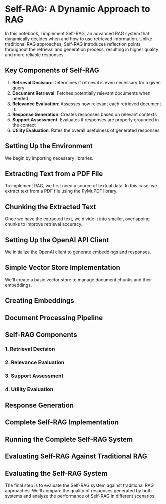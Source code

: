 # Self-RAG: A Dynamic Approach to RAG

In this notebook, I implement Self-RAG, an advanced RAG system that dynamically decides when and how to use retrieved information. Unlike traditional RAG approaches, Self-RAG introduces reflection points throughout the retrieval and generation process, resulting in higher quality and more reliable responses.

## Key Components of Self-RAG

1. **Retrieval Decision**: Determines if retrieval is even necessary for a given query
2. **Document Retrieval**: Fetches potentially relevant documents when needed
3. **Relevance Evaluation**: Assesses how relevant each retrieved document is
4. **Response Generation**: Creates responses based on relevant contexts
5. **Support Assessment**: Evaluates if responses are properly grounded in the context
6. **Utility Evaluation**: Rates the overall usefulness of generated responses

## Setting Up the Environment
We begin by importing necessary libraries.

## Extracting Text from a PDF File
To implement RAG, we first need a source of textual data. In this case, we extract text from a PDF file using the PyMuPDF library.

## Chunking the Extracted Text
Once we have the extracted text, we divide it into smaller, overlapping chunks to improve retrieval accuracy.

## Setting Up the OpenAI API Client
We initialize the OpenAI client to generate embeddings and responses.

## Simple Vector Store Implementation
We'll create a basic vector store to manage document chunks and their embeddings.

## Creating Embeddings

## Document Processing Pipeline

## Self-RAG Components
### 1. Retrieval Decision

### 2. Relevance Evaluation

### 3. Support Assessment

### 4. Utility Evaluation

## Response Generation

## Complete Self-RAG Implementation

## Running the Complete Self-RAG System

## Evaluating Self-RAG Against Traditional RAG

## Evaluating the Self-RAG System

The final step is to evaluate the Self-RAG system against traditional RAG approaches. We'll compare the quality of responses generated by both systems and analyze the performance of Self-RAG in different scenarios.
